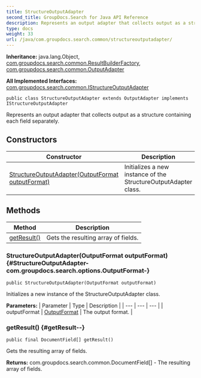 ```yaml
---
title: StructureOutputAdapter
second_title: GroupDocs.Search for Java API Reference
description: Represents an output adapter that collects output as a structure containing each field separately.
type: docs
weight: 33
url: /java/com.groupdocs.search.common/structureoutputadapter/
---
```

**Inheritance:**
java.lang.Object, [com.groupdocs.search.common.ResultBuilderFactory](../../com.groupdocs.search.common/resultbuilderfactory), [com.groupdocs.search.common.OutputAdapter](../../com.groupdocs.search.common/outputadapter)

**All Implemented Interfaces:**
[com.groupdocs.search.common.IStructureOutputAdapter](../../com.groupdocs.search.common/istructureoutputadapter)
```
public class StructureOutputAdapter extends OutputAdapter implements IStructureOutputAdapter
```

Represents an output adapter that collects output as a structure containing each field separately.
## Constructors

| Constructor | Description |
| --- | --- |
| [StructureOutputAdapter(OutputFormat outputFormat)](#StructureOutputAdapter-com.groupdocs.search.options.OutputFormat-) | Initializes a new instance of the  StructureOutputAdapter  class. |
## Methods

| Method | Description |
| --- | --- |
| [getResult()](#getResult--) | Gets the resulting array of fields. |
### StructureOutputAdapter(OutputFormat outputFormat) {#StructureOutputAdapter-com.groupdocs.search.options.OutputFormat-}
```
public StructureOutputAdapter(OutputFormat outputFormat)
```


Initializes a new instance of the  StructureOutputAdapter  class.

**Parameters:**
| Parameter | Type | Description |
| --- | --- | --- |
| outputFormat | [OutputFormat](../../com.groupdocs.search.options/outputformat) | The output format. |

### getResult() {#getResult--}
```
public final DocumentField[] getResult()
```


Gets the resulting array of fields.

**Returns:**
com.groupdocs.search.common.DocumentField[] - The resulting array of fields.
